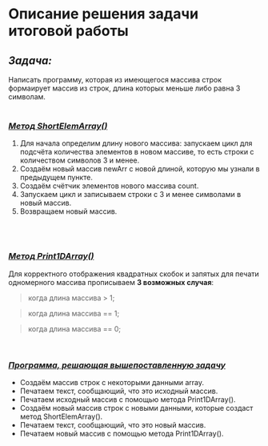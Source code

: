 # Описание решения задачи итоговой работы

## ***Задача:***
Написать программу, которая из имеющегося массива строк формаирует массив из строк, длина которых меньше либо равна 3 символам.
<br>
<br>

### *<u>Метод ShortElemArray()</u>*
1. Для начала определим длину нового массива: запускаем цикл для подсчёта количества элементов в новом массиве, то есть строки с количеством символов 3 и менее.
2. Создаём новый массив newArr с новой длиной, которую мы узнали в предыдущем пункте.
3. Создаём счётчик элементов нового массива count.
4. Запускаем цикл и записываем строки с 3 и менее символами в новый массив.
5. Возвращаем новый массив.
<br>
<br>

### *<u>Метод Print1DArray()</u>*
Для корректного отображения квадратных скобок и запятых для печати одномерного массива прописываем __3 возможных случая__:
>когда длина массива > 1;

>когда длина массива == 1;

>когда длина массива == 0; 

<br>

### *<u>Программа, решающая вышепоставленную задачу</u>*
- Создаём массив строк с некоторыми данными array.
- Печатаем текст, сообщающий, что это исходный массив.
- Печатаем исходный массив с помощью метода Print1DArray().
- Создаём новый массив строк с новыми данными, которые создаст метод ShortElemArray().
- Печатаем текст, сообщающий, что это новый массив.
- Печатаем новый массив с помощью метода Print1DArray().
